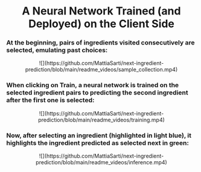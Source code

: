 <h1 align="center">A Neural Network Trained (and Deployed) on the Client Side</h1>


<!-- <p align="center">
    <img src="https://github.com/MattiaSarti/next-ingredient-prediction/blob/main/readme_pictures/outdated-screenshot.png" alt="...loading..."  width="1200"/>
</p> -->


### At the beginning, pairs of ingredients visited consecutively are selected, emulating past choices:
<p align="center">
    ![](https://github.com/MattiaSarti/next-ingredient-prediction/blob/main/readme_videos/sample_collection.mp4)
</p>

### When clicking on **Train**, a neural network is trained on the selected ingredient pairs to predicting the second ingredient after the first one is selected:
<p align="center">
    ![](https://github.com/MattiaSarti/next-ingredient-prediction/blob/main/readme_videos/training.mp4)
</p>

### Now, after selecting an ingredient (highlighted in light blue), it highlights the ingredient predicted as selected next in green:
<p align="center">
    ![](https://github.com/MattiaSarti/next-ingredient-prediction/blob/main/readme_videos/inference.mp4)
</p>

